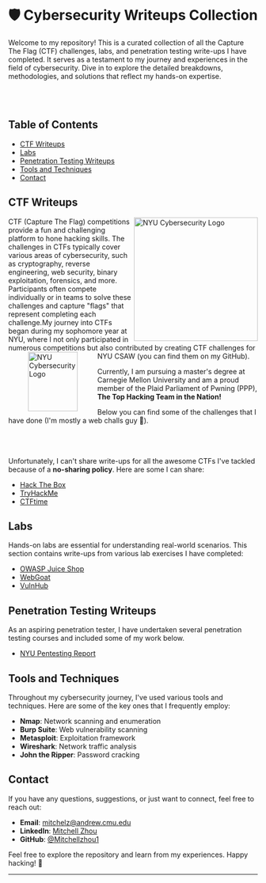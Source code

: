 # **🛡️ Cybersecurity Writeups Collection**

Welcome to my repository! This is a curated collection of all the Capture The Flag (CTF) challenges, labs, and penetration testing write-ups I have completed. It serves as a testament to my journey and experiences in the field of cybersecurity. Dive in to explore the detailed breakdowns, methodologies, and solutions that reflect my hands-on expertise.

<br>&#8203;
## Table of Contents

- [CTF Writeups](#ctf-writeups)
- [Labs](#labs)
- [Penetration Testing Writeups](#penetration-testing-writeups)
- [Tools and Techniques](#tools-and-techniques)
- [Contact](#contact)

## CTF Writeups

<img src="https://osiris.cyber.nyu.edu/logo.png" alt="NYU Cybersecurity Logo" width="250" height="250" align="right">
CTF (Capture The Flag) competitions provide a fun and challenging platform to hone hacking skills. The challenges in CTFs typically cover various areas of cybersecurity, such as cryptography, reverse engineering, web security, binary exploitation, forensics, and more. Participants often compete individually or in teams to solve these challenges and capture "flags" that represent completing each challenge.My journey into CTFs began during my sophomore year at NYU, where I not only participated in numerous competitions but also contributed by creating CTF challenges for NYU CSAW 
(you can find them on my GitHub).


<img src="https://pwning.net/images/new_logo.png" alt="NYU Cybersecurity Logo" width="100" height="120" align="left" hspace="40">

Currently, I am pursuing a master's degree at Carnegie Mellon University and am a proud member of the Plaid Parliament of Pwning (PPP), **The Top Hacking Team in the Nation!**


Below you can find some of the challenges that I have done (I'm mostly a web challs guy 🤭).
<br>&#8203;<br>&#8203;<br>&#8203;

Unfortunately, I can't share write-ups for all the awesome CTFs I've tackled because of a **no-sharing policy**. Here are some I can share:
- [Hack The Box](writeups/HackTheBox)
- [TryHackMe](writeups/TryHackMe)
- [CTFtime](writeups/CTFtime)

## Labs

Hands-on labs are essential for understanding real-world scenarios. This section contains write-ups from various lab exercises I have completed:

- [OWASP Juice Shop](labs/OWASP_Juice_Shop)
- [WebGoat](labs/WebGoat)
- [VulnHub](labs/VulnHub)


## Penetration Testing Writeups

As an aspiring penetration tester, I have undertaken several penetration testing courses and included some of my work below. 

- [NYU Pentesting Report](Pentesting%20Reports/NBN%20Pentesting%20Report.pdf)



## Tools and Techniques

Throughout my cybersecurity journey, I've used various tools and techniques. Here are some of the key ones that I frequently employ:

- **Nmap**: Network scanning and enumeration
- **Burp Suite**: Web vulnerability scanning
- **Metasploit**: Exploitation framework
- **Wireshark**: Network traffic analysis
- **John the Ripper**: Password cracking

## Contact

If you have any questions, suggestions, or just want to connect, feel free to reach out:

- **Email**: [mitchelz@andrew.cmu.edu](mailto:mitchelz@andrew.cmu.edu)
- **LinkedIn**: [Mitchell Zhou](https://www.linkedin.com/in/mitchell-zhou)
- **GitHub**: [@Mitchellzhou1](https://github.com/Mitchellzhou1)

Feel free to explore the repository and learn from my experiences. Happy hacking! 🚀

---
